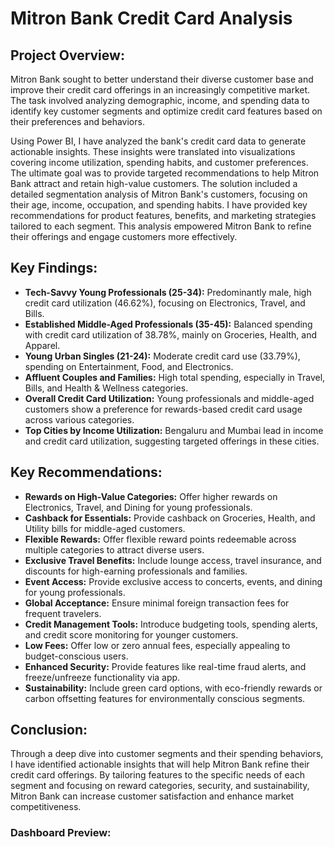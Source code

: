 # Mitron Bank Credit Card Analysis


## Project Overview:

Mitron Bank sought to better understand their diverse customer base and improve their credit card offerings in an increasingly competitive market. The task involved analyzing demographic, income, and spending data to identify key customer segments and optimize credit card features based on their preferences and behaviors. 

Using Power BI, I have analyzed the bank's credit card data to generate actionable insights. These insights were translated into visualizations covering income utilization, spending habits, and customer preferences. The ultimate goal was to provide targeted recommendations to help Mitron Bank attract and retain high-value customers. The solution included a detailed segmentation analysis of Mitron Bank's customers, focusing on their age, income, occupation, and spending habits. I have provided key recommendations for product features, benefits, and marketing strategies tailored to each segment. This analysis empowered Mitron Bank to refine their offerings and engage customers more effectively.

## Key Findings:

- **Tech-Savvy Young Professionals (25-34):** Predominantly male, high credit card utilization (46.62%), focusing on Electronics, Travel, and Bills.
- **Established Middle-Aged Professionals (35-45):** Balanced spending with credit card utilization of 38.78%, mainly on Groceries, Health, and Apparel.
- **Young Urban Singles (21-24):** Moderate credit card use (33.79%), spending on Entertainment, Food, and Electronics.
- **Affluent Couples and Families:** High total spending, especially in Travel, Bills, and Health & Wellness categories.
- **Overall Credit Card Utilization:** Young professionals and middle-aged customers show a preference for rewards-based credit card usage across various categories.
- **Top Cities by Income Utilization:** Bengaluru and Mumbai lead in income and credit card utilization, suggesting targeted offerings in these cities.

## Key Recommendations:

- **Rewards on High-Value Categories:** Offer higher rewards on Electronics, Travel, and Dining for young professionals.
- **Cashback for Essentials:** Provide cashback on Groceries, Health, and Utility bills for middle-aged customers.
- **Flexible Rewards:** Offer flexible reward points redeemable across multiple categories to attract diverse users.
- **Exclusive Travel Benefits:** Include lounge access, travel insurance, and discounts for high-earning professionals and families.
- **Event Access:** Provide exclusive access to concerts, events, and dining for young professionals.
- **Global Acceptance:** Ensure minimal foreign transaction fees for frequent travelers.
- **Credit Management Tools:** Introduce budgeting tools, spending alerts, and credit score monitoring for younger customers.
- **Low Fees:** Offer low or zero annual fees, especially appealing to budget-conscious users.
- **Enhanced Security:** Provide features like real-time fraud alerts, and freeze/unfreeze functionality via app.
- **Sustainability:** Include green card options, with eco-friendly rewards or carbon offsetting features for environmentally conscious segments.

## Conclusion:

Through a deep dive into customer segments and their spending behaviors, I have identified actionable insights that will help Mitron Bank refine their credit card offerings. By tailoring features to the specific needs of each segment and focusing on reward categories, security, and sustainability, Mitron Bank can increase customer satisfaction and enhance market competitiveness.

### Dashboard Preview:
